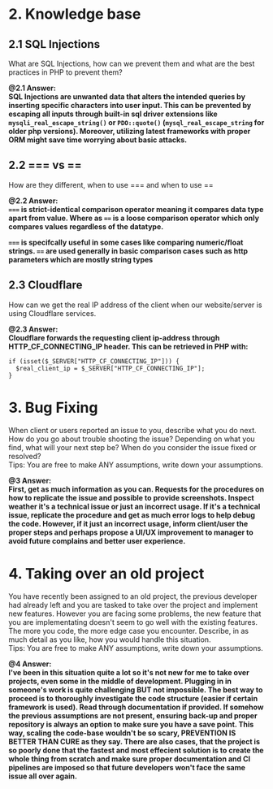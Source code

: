 # 2. Knowledge base

## 2.1 SQL Injections   
What are SQL Injections, how can we prevent them and what are the best practices in PHP to prevent them?

**@2.1 Answer:**   
**SQL Injections are unwanted data that alters the intended queries by inserting specific characters into user input. This can be prevented by escaping all inputs through built-in sql driver extensions like `mysqli_real_escape_string()` or `PDO::quote()` (`mysql_real_escape_string` for older php versions). Moreover, utilizing latest frameworks with proper ORM might save time worrying about basic attacks.**

   
## 2.2 === vs ==   
How are they different, when to use === and when to use ==

**@2.2 Answer:**  
**`===` is strict-identical comparison operator meaning it compares data type apart from value. Where as `==` is a loose comparison operator which only compares values regardless of the datatype.**

**`===` is specifcally useful in some cases like comparing numeric/float strings. `==` are used generally in basic comparison cases such as http parameters which are mostly string types**

   
## 2.3 Cloudflare   
How can we get the real IP address of the client when our website/server is using Cloudflare services.

**@2.3 Answer:**   
**Cloudflare forwards the requesting client ip-address through HTTP_CF_CONNECTING_IP header. This can be retrieved in PHP with:**
```
if (isset($_SERVER["HTTP_CF_CONNECTING_IP"])) {
  $real_client_ip = $_SERVER["HTTP_CF_CONNECTING_IP"];
}
```

   
# 3. Bug Fixing
When client or users reported an issue to you, describe what you do next. How do you go about trouble shooting the issue? Depending on what you find, what will your next step be? When do you consider the issue fixed or resolved?   
Tips: You are free to make ANY assumptions, write down your assumptions.   

**@3 Answer:**   
**First, get as much information as you can. Requests for the procedures on how to replicate the issue and possible to provide screenshots. Inspect weather it's a technical issue or just an incorrect usage. If it's a technical issue, replicate the procedure and get as much error logs to help debug the code. However, if it just an incorrect usage, inform client/user the proper steps and perhaps propose a UI/UX improvement to manager to avoid future complains and better user experience.**

# 4. Taking over an old project
You have recently been assigned to an old project, the previous developer had already left and you are tasked to take over the project and implement new features. However you are facing some problems, the new feature that you are implementating doesn't seem to go well with the existing features. The more you code, the more edge case you encounter.
Describe, in as much detail as you like, how you would handle this situation.   
Tips: You are free to make ANY assumptions, write down your assumptions.

**@4 Answer:**   
**I've been in this situation quite a lot so it's not new for me to take over projects, even some in the middle of development. Plugging in in someone's work is quite challenging BUT not impossible. The best way to proceed is to thoroughly investigate the code structure (easier if certain framework is used). Read through documentation if provided. If somehow the previous assumptions are not present, ensuring back-up and proper repository is always an option to make sure you have a save point. This way, scaling the code-base wouldn't be so scary, PREVENTION IS BETTER THAN CURE as they say. There are also cases, that the project is so poorly done that the fastest and most effecient solution is to create the whole thing from scratch and make sure proper documentation and CI pipelines are imposed so that future developers won't face the same issue all over again.**
